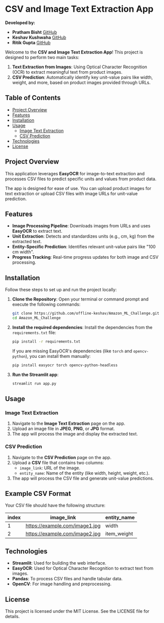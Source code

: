 # CSV and Image Text Extraction App

**Developed by:**
- **Pratham Bisht** [GitHub](https://github.com/Pratham216)
- **Keshav Kushwaha** [GitHub](https://github.com/offline-keshav)
- **Ritik Gupta** [GitHub](https://github.com/guptaritik17)

Welcome to the **CSV and Image Text Extraction App**! This project is designed to perform two main tasks:

1. **Text Extraction from Images**: Using Optical Character Recognition (OCR) to extract meaningful text from product images.
2. **CSV Prediction**: Automatically identify key unit-value pairs like width, weight, and more, based on product images provided through URLs.

## Table of Contents

- [Project Overview](#project-overview)
- [Features](#features)
- [Installation](#installation)
- [Usage](#usage)
  - [Image Text Extraction](#image-text-extraction)
  - [CSV Prediction](#csv-prediction)
- [Technologies](#technologies)
- [License](#license)

## Project Overview

This application leverages **EasyOCR** for image-to-text extraction and processes CSV files to predict specific units and values from product data.

The app is designed for ease of use. You can upload product images for text extraction or upload CSV files with image URLs for unit-value prediction.

## Features

- **Image Processing Pipeline**: Downloads images from URLs and uses **EasyOCR** to extract text.
- **Unit Extraction**: Detects and standardizes units (e.g., cm, kg) from the extracted text.
- **Entity-Specific Prediction**: Identifies relevant unit-value pairs like "100 cm width".
- **Progress Tracking**: Real-time progress updates for both image and CSV processing.

## Installation

Follow these steps to set up and run the project locally:

1. **Clone the Repository**:
   Open your terminal or command prompt and execute the following commands:

   ```bash
   git clone https://github.com/offline-keshav/Amazon_ML_Challenge.git
   cd Amazon_ML_Challenge
   ```


2. **Install the required dependencies**:
   Install the dependencies from the `requirements.txt` file:
   ```bash
   pip install -r requirements.txt
   ```

   If you are missing EasyOCR's dependencies (like `torch` and `opencv-python`), you can install them manually:
   ```bash
   pip install easyocr torch opencv-python-headless
   ```

3. **Run the Streamlit app**:
   ```bash
   streamlit run app.py
   ```

## Usage

### Image Text Extraction

1. Navigate to the **Image Text Extraction** page on the app.
2. Upload an image file in **JPEG**, **PNG**, or **JPG** format.
3. The app will process the image and display the extracted text.

### CSV Prediction

1. Navigate to the **CSV Prediction** page on the app.
2. Upload a **CSV** file that contains two columns: 
   - `image_link`: URL of the image.
   - `entity_name`: Name of the entity (like width, height, weight, etc.).
3. The app will process the CSV file and generate unit-value predictions.

## Example CSV Format

Your CSV file should have the following structure:

| index | image_link                                  | entity_name      |
|-------|---------------------------------------------|------------------|
| 1     | https://example.com/image1.jpg              | width            |
| 2     | https://example.com/image2.jpg              | item_weight      |

## Technologies

- **Streamlit**: Used for building the web interface.
- **EasyOCR**: Used for Optical Character Recognition to extract text from images.
- **Pandas**: To process CSV files and handle tabular data.
- **OpenCV**: For image handling and preprocessing.

## License

This project is licensed under the MIT License. See the LICENSE file for details.
